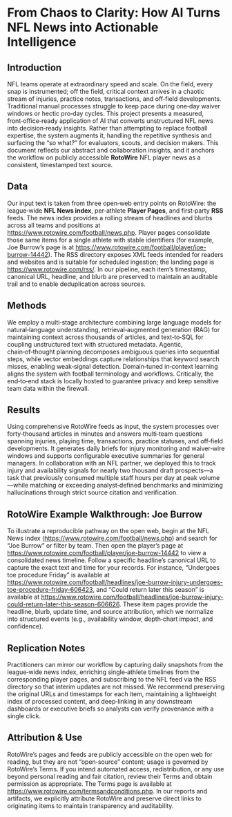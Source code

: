 # From Chaos to Clarity: How AI Turns NFL News into Actionable Intelligence

## Introduction
NFL teams operate at extraordinary speed and scale. On the field, every snap is instrumented; off the field, critical context arrives in a chaotic stream of injuries, practice notes, transactions, and off‑field developments. Traditional manual processes struggle to keep pace during one‑day waiver windows or hectic pro‑day cycles. This project presents a measured, front‑office‑ready application of AI that converts unstructured NFL news into decision‑ready insights. Rather than attempting to replace football expertise, the system augments it, handling the repetitive synthesis and surfacing the “so what?” for evaluators, scouts, and decision makers. This document reflects our abstract and collaboration insights, and it anchors the workflow on publicly accessible **RotoWire** NFL player news as a consistent, timestamped text source.

## Data
Our input text is taken from three open‑web entry points on RotoWire: the league‑wide **NFL News index**, per‑athlete **Player Pages**, and first‑party **RSS** feeds. The news index provides a rolling stream of headlines and blurbs across all teams and positions at https://www.rotowire.com/football/news.php. Player pages consolidate those same items for a single athlete with stable identifiers (for example, Joe Burrow’s page is at https://www.rotowire.com/football/player/joe-burrow-14442). The RSS directory exposes XML feeds intended for readers and websites and is suitable for scheduled ingestion; the landing page is https://www.rotowire.com/rss/. In our pipeline, each item’s timestamp, canonical URL, headline, and blurb are preserved to maintain an auditable trail and to enable deduplication across sources.

## Methods
We employ a multi‑stage architecture combining large language models for natural‑language understanding, retrieval‑augmented generation (RAG) for maintaining context across thousands of articles, and text‑to‑SQL for coupling unstructured text with structured metadata. Agentic, chain‑of‑thought planning decomposes ambiguous queries into sequential steps, while vector embeddings capture relationships that keyword search misses, enabling weak‑signal detection. Domain‑tuned in‑context learning aligns the system with football terminology and workflows. Critically, the end‑to‑end stack is locally hosted to guarantee privacy and keep sensitive team data within the firewall.

## Results
Using comprehensive RotoWire feeds as input, the system processes over forty‑thousand articles in minutes and answers multi‑team questions spanning injuries, playing time, transactions, practice statuses, and off‑field developments. It generates daily briefs for injury monitoring and waiver‑wire windows and supports configurable executive summaries for general managers. In collaboration with an NFL partner, we deployed this to track injury and availability signals for nearly two thousand draft prospects—a task that previously consumed multiple staff hours per day at peak volume—while matching or exceeding analyst‑defined benchmarks and minimizing hallucinations through strict source citation and verification.

## RotoWire Example Walkthrough: Joe Burrow
To illustrate a reproducible pathway on the open web, begin at the NFL News index (https://www.rotowire.com/football/news.php) and search for “Joe Burrow” or filter by team. Then open the player’s page at https://www.rotowire.com/football/player/joe-burrow-14442 to view a consolidated news timeline. Follow a specific headline’s canonical URL to capture the exact text and time for your records. For instance, “Undergoes toe procedure Friday” is available at https://www.rotowire.com/football/headlines/joe-burrow-injury-undergoes-toe-procedure-friday-606423, and “Could return later this season” is available at https://www.rotowire.com/football/headlines/joe-burrow-injury-could-return-later-this-season-606626. These item pages provide the headline, blurb, update time, and source attribution, which we normalize into structured events (e.g., availability window, depth‑chart impact, and confidence).

## Replication Notes
Practitioners can mirror our workflow by capturing daily snapshots from the league‑wide news index, enriching single‑athlete timelines from the corresponding player pages, and subscribing to the NFL feed via the RSS directory so that interim updates are not missed. We recommend preserving the original URLs and timestamps for each item, maintaining a lightweight index of processed content, and deep‑linking in any downstream dashboards or executive briefs so analysts can verify provenance with a single click.

## Attribution & Use
RotoWire’s pages and feeds are publicly accessible on the open web for reading, but they are not “open‑source” content; usage is governed by RotoWire’s Terms. If you intend automated access, redistribution, or any use beyond personal reading and fair citation, review their Terms and obtain permission as appropriate. The Terms page is available at https://www.rotowire.com/termsandconditions.php. In our reports and artifacts, we explicitly attribute RotoWire and preserve direct links to originating items to maintain transparency and auditability.

